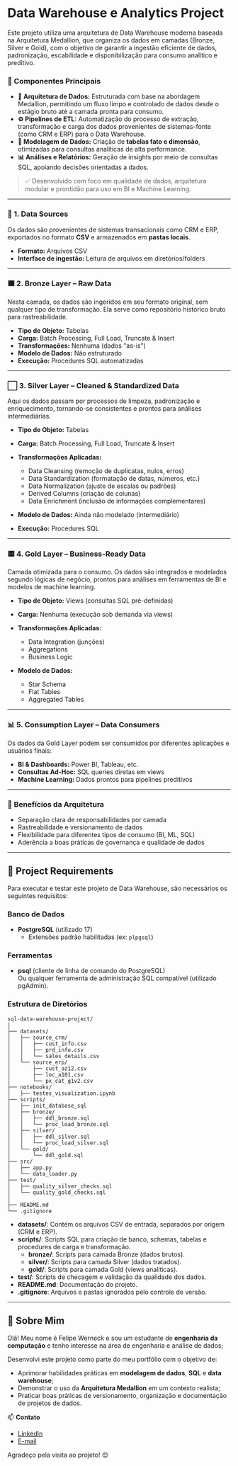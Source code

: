 # Data Warehouse e Analytics Project

Este projeto utiliza uma arquitetura de Data Warehouse moderna baseada na Arquitetura Medallion, que organiza os dados em camadas (Bronze, Silver e Gold), com o objetivo de garantir a ingestão eficiente de dados, padronização, escabilidade e disponibilização para consumo analítico e preditivo.

### 🔧 Componentes Principais

* **📐 Arquitetura de Dados:** Estruturada com base na abordagem Medallion, permitindo um fluxo limpo e controlado de dados desde o estágio bruto até a camada pronta para consumo.
* **⚙️ Pipelines de ETL:** Automatização do processo de extração, transformação e carga dos dados provenientes de sistemas-fonte (como CRM e ERP) para o Data Warehouse.
* **🧩 Modelagem de Dados:** Criação de **tabelas fato e dimensão**, otimizadas para consultas analíticas de alta performance.
* **📊 Análises e Relatórios:** Geração de insights por meio de consultas SQL, apoiando decisões orientadas a dados.

> ✅ Desenvolvido com foco em qualidade de dados, arquitetura modular e prontidão para uso em BI e Machine Learning.

---

### 📁 1. Data Sources

Os dados são provenientes de sistemas transacionais como CRM e ERP, exportados no formato **CSV** e armazenados em **pastas locais**.

* **Formato:** Arquivos CSV
* **Interface de ingestão:** Leitura de arquivos em diretórios/folders

---

### 🟫 2. Bronze Layer – Raw Data

Nesta camada, os dados são ingeridos em seu formato original, sem qualquer tipo de transformação. Ela serve como repositório histórico bruto para rastreabilidade.

* **Tipo de Objeto:** Tabelas
* **Carga:** Batch Processing, Full Load, Truncate & Insert
* **Transformações:** Nenhuma (dados "as-is")
* **Modelo de Dados:** Não estruturado
* **Execução:** Procedures SQL automatizadas

---

### ⬜ 3. Silver Layer – Cleaned & Standardized Data

Aqui os dados passam por processos de limpeza, padronização e enriquecimento, tornando-se consistentes e prontos para análises intermediárias.

* **Tipo de Objeto:** Tabelas
* **Carga:** Batch Processing, Full Load, Truncate & Insert
* **Transformações Aplicadas:**

  * Data Cleansing (remoção de duplicatas, nulos, erros)
  * Data Standardization (formatação de datas, números, etc.)
  * Data Normalization (ajuste de escalas ou padrões)
  * Derived Columns (criação de colunas)
  * Data Enrichment (inclusão de informações complementares)
* **Modelo de Dados:** Ainda não modelado (intermediário)
* **Execução:** Procedures SQL

---

### 🟨 4. Gold Layer – Business-Ready Data

Camada otimizada para o consumo. Os dados são integrados e modelados segundo lógicas de negócio, prontos para análises em ferramentas de BI e modelos de machine learning.

* **Tipo de Objeto:** Views (consultas SQL pré-definidas)
* **Carga:** Nenhuma (execução sob demanda via views)
* **Transformações Aplicadas:**

  * Data Integration (junções)
  * Aggregations 
  * Business Logic 
* **Modelo de Dados:**

  * Star Schema
  * Flat Tables
  * Aggregated Tables

---

### 📊 5. Consumption Layer – Data Consumers

Os dados da Gold Layer podem ser consumidos por diferentes aplicações e usuários finais:

* **BI & Dashboards:** Power BI, Tableau, etc.
* **Consultas Ad-Hoc:** SQL queries diretas em views
* **Machine Learning:** Dados prontos para pipelines preditivos

---

### 🎯 Benefícios da Arquitetura

* Separação clara de responsabilidades por camada
* Rastreabilidade e versionamento de dados
* Flexibilidade para diferentes tipos de consumo (BI, ML, SQL)
* Aderência a boas práticas de governança e qualidade de dados

---

## 🚀 Project Requirements

Para executar e testar este projeto de Data Warehouse, são necessários os seguintes requisitos:

### Banco de Dados

- **PostgreSQL** (utilizado 17)
  - Extensões padrão habilitadas (ex: `plpgsql`)

### Ferramentas

- **psql** (cliente de linha de comando do PostgreSQL)  
  Ou qualquer ferramenta de administração SQL compatível (utilizado pgAdmin).

### Estrutura de Diretórios

```
sql-data-warehouse-project/
│
├── datasets/
│   ├── source_crm/
│   │   ├── cust_info.csv
│   │   ├── prd_info.csv
│   │   └── sales_details.csv
│   └── source_erp/
│       ├── cust_az12.csv
│       ├── loc_a101.csv
│       └── px_cat_g1v2.csv
├── notebooks/
│   ├── testes_visualization.ipynb
├── scripts/
│   ├── init_database_sql
│   ├── bronze/
│   │   ├── ddl_bronze.sql
│   │   └── proc_load_bronze.sql
│   ├── silver/
│   │   ├── ddl_silver.sql
│   │   └── proc_load_silver.sql
│   └── gold/
│       └── ddl_gold.sql
├── src/
│   ├── app.py
│   └── data_loader.py 
├── test/
│   ├── quality_silver_checks.sql
│   └── quality_gold_checks.sql
│
├── README.md
└── .gitignore
```

- **datasets/**: Contém os arquivos CSV de entrada, separados por origem (CRM e ERP).
- **scripts/**: Scripts SQL para criação de banco, schemas, tabelas e procedures de carga e transformação.
  - **bronze/**: Scripts para camada Bronze (dados brutos).
  - **silver/**: Scripts para camada Silver (dados tratados).
  - **gold/**: Scripts para camada Gold (views analíticas).
- **test/**: Scripts de checagem e validação da qualidade dos dados.
- **README.md**: Documentação do projeto.
- **.gitignore**: Arquivos e pastas ignorados pelo controle de versão.

---

## 👤 Sobre Mim

Olá! Meu nome é Felipe Werneck e sou um estudante de **engenharia da computação** e tenho interesse na área de engenharia e análise de dados;

Desenvolvi este projeto como parte do meu portfólio com o objetivo de:

* Aprimorar habilidades práticas em **modelagem de dados**, **SQL** e **data warehouse**;
* Demonstrar o uso da **Arquitetura Medallion** em um contexto realista;
* Praticar boas práticas de versionamento, organização e documentação de projetos de dados.

📫 **Contato**

* [LinkedIn](www.linkedin.com/in/felipe-werneck-93520a209)
* [E-mail](mailto:felipwerneck@gmail.com)

Agradeço pela visita ao projeto! 😊
